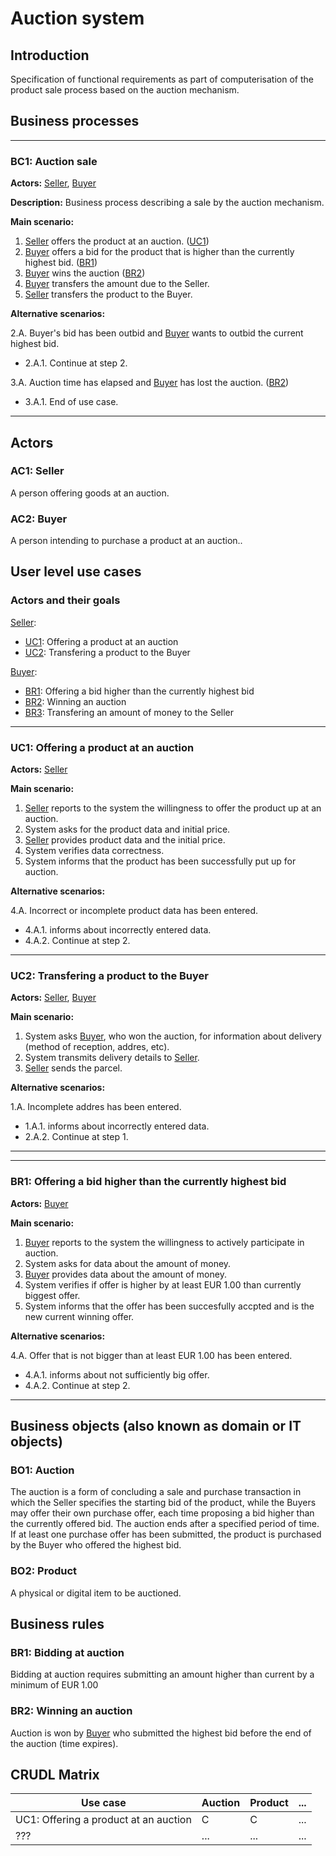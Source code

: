 # Auction system

## Introduction

Specification of functional requirements as part of computerisation of the product sale process based on the auction mechanism.

## Business processes

---
<a id="bc1"></a>
### BC1: Auction sale

**Actors:** [Seller](#ac1), [Buyer](#ac2)

**Description:** Business process describing a sale by the auction mechanism.

**Main scenario:**
1. [Seller](#ac1) offers the product at an auction. ([UC1](#uc1))
2. [Buyer](#ac2) offers a bid for the product that is higher than the currently highest bid. ([BR1](#br1))
3. [Buyer](#ac2) wins the auction ([BR2](#br2))
4. [Buyer](#ac2) transfers the amount due to the Seller.
5. [Seller](#ac1) transfers the product to the Buyer.

**Alternative scenarios:** 

2.A. Buyer's bid has been outbid and [Buyer](#ac2) wants to outbid the current highest bid.
* 2.A.1. Continue at step 2.

3.A. Auction time has elapsed and [Buyer](#ac2) has lost the auction. ([BR2](#br2))
* 3.A.1. End of use case.

---

## Actors

<a id="ac1"></a>
### AC1: Seller

A person offering goods at an auction.

<a id="ac2"></a>
### AC2: Buyer

A person intending to purchase a product at an auction..


## User level use cases

### Actors and their goals 

[Seller](#ac1):
* [UC1](#uc1): Offering a product at an auction
* [UC2](#uc2): Transfering a product to the Buyer

[Buyer](#ac2):
* [BR1](#br1): Offering a bid higher than the currently highest bid
* [BR2](#br2): Winning an auction
* [BR3](#br3): Transfering an amount of money to the Seller

---
<a id="uc1"></a>
### UC1: Offering a product at an auction

**Actors:** [Seller](#ac1)

**Main scenario:**
1. [Seller](#ac1) reports to the system the willingness to offer the product up at an auction.
2. System asks for the product data and initial price.
3. [Seller](#ac1) provides product data and the initial price.
4. System verifies data correctness.
5. System informs that the product has been successfully put up for auction.

**Alternative scenarios:** 

4.A. Incorrect or incomplete product data has been entered.
* 4.A.1. informs about incorrectly entered data.
* 4.A.2. Continue at step 2.

---

<a id="uc2"></a>
### UC2: Transfering a product to the Buyer

**Actors:** [Seller](#ac1), [Buyer](#ac2)

**Main scenario:**
1. System asks [Buyer](#act2), who won the auction, for information about delivery (method of reception, addres, etc).
2. System transmits delivery details to [Seller](#act1).
3. [Seller](act#1) sends the parcel.

**Alternative scenarios:** 

1.A. Incomplete addres has been entered.
* 1.A.1. informs about incorrectly entered data.
* 2.A.2. Continue at step 1.

---
---
<a id="br1"></a>
### BR1: Offering a bid higher than the currently highest bid

**Actors:** [Buyer](#ac2)

**Main scenario:**
1. [Buyer](#ac2) reports to the system the willingness to actively participate in auction.
2. System asks for data about the amount of money.
3. [Buyer](#ac2) provides data about the amount of money.
4. System verifies if offer is higher by at least EUR 1.00 than currently biggest offer.
5. System informs that the offer has been succesfully accpted and is the new current winning offer.

**Alternative scenarios:** 

4.A. Offer that is not bigger than at least EUR 1.00 has been entered.
* 4.A.1. informs about not sufficiently big offer.
* 4.A.2. Continue at step 2.

---


## Business objects (also known as domain or IT objects)

### BO1: Auction

The auction is a form of concluding a sale and purchase transaction in which the Seller specifies the starting bid of the product, while the Buyers may offer their own purchase offer, each time proposing a bid higher than the currently offered bid. The auction ends after a specified period of time. If at least one purchase offer has been submitted, the product is purchased by the Buyer who offered the highest bid. 

### BO2: Product

A physical or digital item to be auctioned.

## Business rules

<a id="br1"></a>
### BR1: Bidding at auction

Bidding at auction requires submitting an amount higher than current by a minimum of EUR 1.00

<a id="br2"></a>
### BR2: Winning an auction

Auction is won by [Buyer](#ac2) who submitted the highest bid before the end of the auction (time expires).


## CRUDL Matrix


| Use case                                  | Auction | Product | ... |
| ----------------------------------------- | ------- | ------- | --- |
| UC1: Offering a product at an auction     |    C    |    C    | ... |
| ???                                       |   ...   |   ...   | ... |


